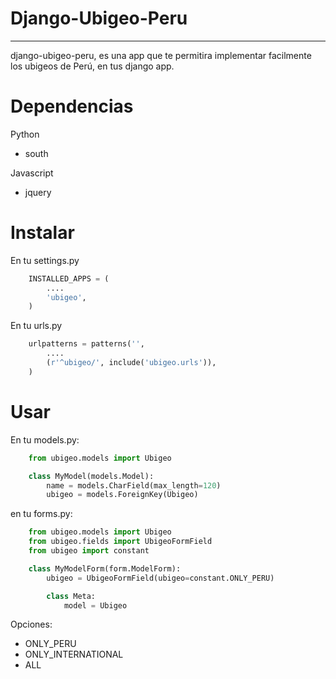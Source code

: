 # Django-Ubigeo-Peru
------------------

django-ubigeo-peru, es una app que te permitira implementar facilmente
los ubigeos de Perú, en tus django app.


# Dependencias

Python

  * south

Javascript

  * jquery


# Instalar

En tu settings.py

```python
    INSTALLED_APPS = (
        ....
        'ubigeo',
    )
```


En tu urls.py

```python
    urlpatterns = patterns('',
        ....
        (r'^ubigeo/', include('ubigeo.urls')),
    )
```


# Usar


En tu models.py:

```python
    from ubigeo.models import Ubigeo

    class MyModel(models.Model):
        name = models.CharField(max_length=120)
        ubigeo = models.ForeignKey(Ubigeo)
```

en tu forms.py:

```python
    from ubigeo.models import Ubigeo
    from ubigeo.fields import UbigeoFormField
    from ubigeo import constant

    class MyModelForm(form.ModelForm):
        ubigeo = UbigeoFormField(ubigeo=constant.ONLY_PERU)

        class Meta:
            model = Ubigeo
```

Opciones:
  * ONLY_PERU
  * ONLY_INTERNATIONAL
  * ALL
